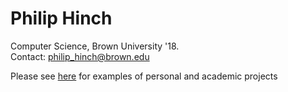 # Philip Hinch

Computer Science, Brown University '18.
<br />
Contact: <a href="mailto:philip_hinch@brown.edu">philip_hinch@brown.edu</a>

Please see <a href="https://phinch.github.io/home">here</a> for examples of personal and academic projects
